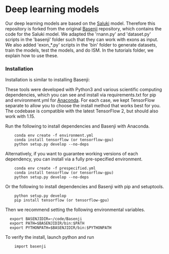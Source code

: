 # Deep learning models

Our deep learning models are based on the [Saluki](https://doi.org/10.1186/s13059-022-02811-x) model. Therefore this repository is forked from the original [Basenji](https://github.com/calico/basenji) repository, which contains the code for the Saluki model. We adapted the 'rnann.py' and 'dataset.py' scripts in the 'basenji' folder such that they can work with exons as input. We also added 'exon_*.py' scripts in the 'bin' folder to generate datasets, train the models, test the models, and do ISM. In the tutorials folder, we explain how to use these.

### Installation
Installation is similar to installing Basenji:

These tools were developed with Python3 and various scientific computing dependencies, which you can see and install via requirements.txt for pip and environment.yml for [Anaconda](https://www.continuum.io/downloads). For each case, we kept TensorFlow separate to allow you to choose the install method that works best for you. The codebase is compatible with the latest TensorFlow 2, but should also work with 1.15.

Run the following to install dependencies and Basenji with Anaconda.
```
    conda env create -f environment.yml
    conda install tensorflow (or tensorflow-gpu)
    python setup.py develop --no-deps
```

Alternatively, if you want to guarantee working versions of each dependency, you can install via a fully pre-specified environment.
```
    conda env create -f prespecified.yml
    conda install tensorflow (or tensorflow-gpu)
    python setup.py develop --no-deps
```

Or the following to install dependencies and Basenji with pip and setuptools.
```
    python setup.py develop
    pip install tensorflow (or tensorflow-gpu)
```

Then we recommend setting the following environmental variables.
```
  export BASENJIDIR=~/code/Basenji
  export PATH=$BASENJIDIR/bin:$PATH
  export PYTHONPATH=$BASENJIDIR/bin:$PYTHONPATH
```

To verify the install, launch python and run
```
    import basenji
```
